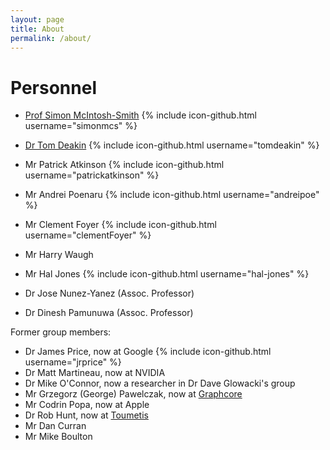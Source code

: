 ```yaml
---
layout: page
title: About
permalink: /about/
---
```



# Personnel

* [Prof Simon McIntosh-Smith](http://uob-hpc.github.io/SimonMS/) {% include icon-github.html username="simonmcs" %}

* [Dr Tom Deakin](http://www.tomdeakin.com) {% include icon-github.html username="tomdeakin" %}
* Mr Patrick Atkinson {% include icon-github.html username="patrickatkinson" %}
* Mr Andrei Poenaru {% include icon-github.html username="andreipoe" %}
* Mr Clement Foyer {% include icon-github.html username="clementFoyer" %}
* Mr Harry Waugh
* Mr Hal Jones {% include icon-github.html username="hal-jones" %}
* Dr Jose Nunez-Yanez (Assoc. Professor)
* Dr Dinesh Pamunuwa (Assoc. Professor)

Former group members:
* Dr James Price, now at Google {% include icon-github.html username="jrprice" %}
* Dr Matt Martineau, now at NVIDIA
* Dr Mike O'Connor, now a researcher in Dr Dave Glowacki's group
* Mr Grzegorz (George) Pawelczak, now at [Graphcore](https://www.graphcore.ai)
* Mr Codrin Popa, now at Apple
* Dr Rob Hunt, now at [Toumetis](https://toumetis.com)
* Mr Dan Curran
* Mr Mike Boulton

